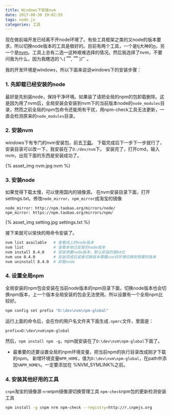 ```yaml
---
title: Windows下安装nvm
date: 2017-08-30 19:02:55
tags: node.js
categories: 工具
---
```


现在做前端开发已经离不开node环境了。有些工具框架之类的又node的版本要求，所以切换node版本的工具是极好的。目前有两个工具，一个是tj大神的[n](https://github.com/tj/n)，另一个是[nvm](https://github.com/creationix/nvm)。工具上总有二选一这种艰难选择的情况。然后我选择了nvm，不要问我为什么，因为我瞎选的ㄟ( ▔, ▔ )ㄏ 。

<!-- more -->

我的开发环境是windows，所以下面来说说windows下的安装步骤：
### 1. 先卸载已经安装的node
最好是先别装node，保持干净环境。如果装了请把全局的npm的包卸载删除。这是因为用了nvm后，全局安装会安装到nvm下的当前版本node的`node_modules`目录，然而之前全局的npm包命令还能用有干扰，用npm-check工具无法更新，一直会检测原来的`node_modules`目录。

### 2. 安装nvm
windows下有专门的nvm安装包，前去[下载](https://github.com/coreybutler/nvm-windows/releases)。
下载完成后下一步下一步就行了，安装目录可以改一下，我安装在了`D:/dev/nvm`下。
安装完了，打开cmd，输入nvm，出现下面的东西是安装成功了。

{% asset_img nvm.jpg nvm %}
 
### 3. 安装node
如果觉得下载太慢，可以使用国内的镜像源。
在nvm安装目录下面，打开settings.txt。修改`node_mirror`、`npm_mirror`成淘宝的镜像
```
node_mirror: http://npm.taobao.org/mirrors/node/ 
npm_mirror: https://npm.taobao.org/mirrors/npm/
```

{% asset_img setting.jpg settings.txt %}

接下来就可以愉快的用命令安装了。
```bash
nvm list available   # 查看线上的node版本
nvm list             # 查看本地已安装的node版本
nvm install 8.4.0    # 安装想要node版本，默认安装的是64位
nvm use 8.4.0        # 安装完成后或者切换版本需要use将环境切换到想要的版本
nvm uninstall 8.4.0  # 卸载node
```

### 4. 设置全局npm
全局安装的npm包会安装在当前node版本的npm目录下面，切换node版本也会切换npm版本，上一个版本全局安装的包会无法使用。所以设置有一个全局npm比较好。
```bash
npm config set prefix "D:\dev\nvm\npm-global"
```
运行上面的命令后，会在你的用户名文件夹下面生成`.npmrc`文件，里面是：
```
prefix=D:\dev\nvm\npm-global
```
然后，`npm install npm -g`，npm就安装在了`D:\dev\nvm\npm-global`下面了。

* 最重要的还要设置全局的npm环境变量，把当前npm的执行目录改成刚才下载的npm。
新增环境变量`NPM_HOME`，值为`D:\dev\nvm\npm-global`，在path中添加`%NPM_HOME%`。一定要添加在 %NVM_SYMLINK%之前。

### 4. 安装其他好用的工具
`cnpm`淘宝的镜像源
`nrm`npm镜像源切换管理工具
`npm-check`npm包的更新检测安装工具
```bash
npm install -g cnpm nrm npm-check --registry=http://r.cnpmjs.org
```


